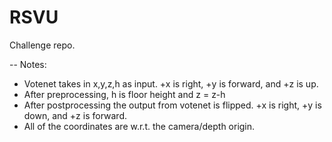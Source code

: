 # RSVU
Challenge repo.

--
Notes:

* Votenet takes in x,y,z,h as input.
  +x is right, +y is forward, and +z is up.
* After preprocessing, h is floor height and z = z-h
* After postprocessing the output from votenet is flipped.
  +x is right, +y is down, and +z is forward.
* All of the coordinates are w.r.t. the camera/depth origin.


